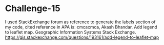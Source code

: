 # Challenge-15
I used StackExchange forum as reference to generate the labels section of my code, cited reference in APA is:
cmcacmca, Akash Bhandar. Add legend to leaflet map. Geographic Information Systems Stack Exchange. https://gis.stackexchange.com/questions/193161/add-legend-to-leaflet-map 
